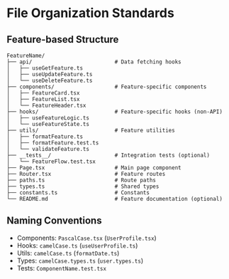 # File Organization Standards

## Feature-based Structure

```text
FeatureName/
├── api/                          # Data fetching hooks
│   ├── useGetFeature.ts
│   ├── useUpdateFeature.ts
│   └── useDeleteFeature.ts
├── components/                   # Feature-specific components
│   ├── FeatureCard.tsx
│   ├── FeatureList.tsx
│   └── FeatureHeader.tsx
├── hooks/                        # Feature-specific hooks (non-API)
│   ├── useFeatureLogic.ts
│   └── useFeatureState.ts
├── utils/                        # Feature utilities
│   ├── formatFeature.ts
│   ├── formatFeature.test.ts
│   └── validateFeature.ts
├── __tests__/                    # Integration tests (optional)
│   └── FeatureFlow.test.tsx
├── Page.tsx                      # Main page component
├── Router.tsx                    # Feature routes
├── paths.ts                      # Route paths
├── types.ts                      # Shared types
├── constants.ts                  # Constants
└── README.md                     # Feature documentation (optional)
```

## Naming Conventions

- Components: `PascalCase.tsx` (`UserProfile.tsx`)
- Hooks: `camelCase.ts` (`useUserProfile.ts`)
- Utils: `camelCase.ts` (`formatDate.ts`)
- Types: `camelCase.types.ts` (`user.types.ts`)
- Tests: `ComponentName.test.tsx`
